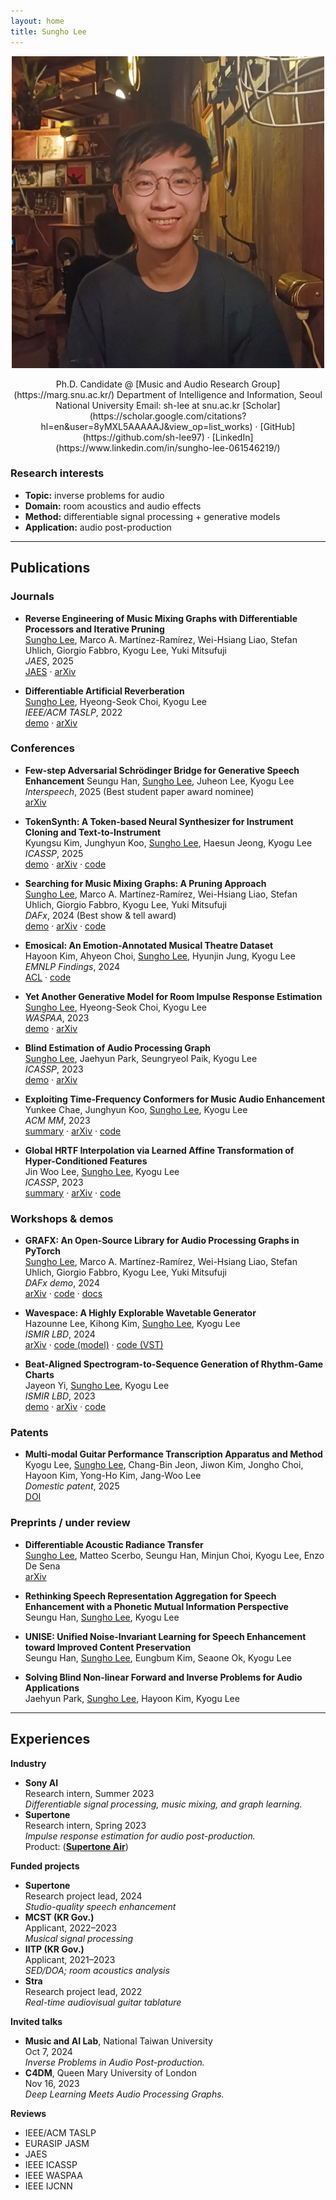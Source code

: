 ```yaml
---
layout: home
title: Sungho Lee
---
```


<link rel="stylesheet" href="{{ '/assets/css/custom.css' | relative_url }}">
<p align="center">
<img src="/pic2.jpeg" alt="Sungho Lee" width="500">
</p>

<div align="center" markdown="1">
Ph.D. Candidate @ [Music and Audio Research Group](https://marg.snu.ac.kr/)  
Department of Intelligence and Information, Seoul National University  
Email: sh-lee at snu.ac.kr  
[Scholar](https://scholar.google.com/citations?hl=en&user=8yMXL5AAAAAJ&view_op=list_works) · [GitHub](https://github.com/sh-lee97) · [LinkedIn](https://www.linkedin.com/in/sungho-lee-061546219/)  
</div>

### Research interests
- **Topic:** inverse problems for audio
- **Domain:** room acoustics and audio effects  
- **Method:** differentiable signal processing + generative models  
- **Application:** audio post-production

---

## Publications

### Journals

- <span class="highlight"> **Reverse Engineering of Music Mixing Graphs with Differentiable Processors and Iterative Pruning** </span>  
  <ins>Sungho Lee</ins>, Marco A. Martínez-Ramírez, Wei-Hsiang Liao, Stefan Uhlich, Giorgio Fabbro, Kyogu Lee, Yuki Mitsufuji  
  *JAES*, 2025  
  [JAES](https://aes2.org/publications/elibrary-page/?id=22917) · [arXiv](https://arxiv.org/abs/2509.15948)
  
- <span class="highlight"> **Differentiable Artificial Reverberation** </span>  
  <ins>Sungho Lee</ins>, Hyeong-Seok Choi, Kyogu Lee  
  *IEEE/ACM TASLP*, 2022  
  [demo](https://sh-lee97.github.io/DAR-samples/) · [arXiv](https://arxiv.org/abs/2105.13940)

### Conferences
- **Few-step Adversarial Schrödinger Bridge for Generative Speech Enhancement**
  Seungu Han, <ins>Sungho Lee</ins>, Juheon Lee, Kyogu Lee  
  *Interspeech*, 2025 (Best student paper award nominee)  
  [arXiv](https://arxiv.org/abs/2502.08939)

- **TokenSynth: A Token-based Neural Synthesizer for Instrument Cloning and Text-to-Instrument**  
  Kyungsu Kim, Junghyun Koo, <ins>Sungho Lee</ins>, Haesun Jeong, Kyogu Lee  
  *ICASSP*, 2025  
  [demo](https://kyungsukim.notion.site/A-Token-based-Neural-Synthesizer-for-Instrument-Cloning-and-Text-to-Instrument-2c4f5c0850dc4006971b33ad0e580842?pvs=4) · [arXiv](https://arxiv.org/abs/2502.08939) · [code](https://github.com/KyungsuKim42/tokensynth)

- <span class="highlight"> **Searching for Music Mixing Graphs: A Pruning Approach** </span>  
  <ins>Sungho Lee</ins>, Marco A. Martínez-Ramírez, Wei-Hsiang Liao, Stefan Uhlich, Giorgio Fabbro, Kyogu Lee, Yuki Mitsufuji  
  *DAFx*, 2024 (Best show & tell award)  
  [demo](https://sh-lee97.github.io/grafx-prune/) · [arXiv](https://arxiv.org/abs/2406.01049) · [code](https://github.com/sh-lee97/grafx-prune/tree/main)

- **Emosical: An Emotion-Annotated Musical Theatre Dataset**  
  Hayoon Kim, Ahyeon Choi, <ins>Sungho Lee</ins>, Hyunjin Jung, Kyogu Lee  
  *EMNLP Findings*, 2024  
  [ACL](https://aclanthology.org/2024.findings-emnlp.241/) · [code](https://github.com/gillosae/emosical)

- <span class="highlight"> **Yet Another Generative Model for Room Impulse Response Estimation** </span>  
  <ins>Sungho Lee</ins>, Hyeong-Seok Choi, Kyogu Lee  
  *WASPAA*, 2023  
  [demo](https://sh-lee97.github.io/neural-ir-est/) · [arXiv](https://arxiv.org/abs/2311.02581)

- <span class="highlight"> **Blind Estimation of Audio Processing Graph** </span>   
  <ins>Sungho Lee</ins>, Jaehyun Park, Seungryeol Paik, Kyogu Lee  
  *ICASSP*, 2023  
  [demo](https://sh-lee97.github.io/apg/) · [arXiv](https://arxiv.org/abs/2303.08610)

- **Exploiting Time-Frequency Conformers for Music Audio Enhancement**  
  Yunkee Chae, Junghyun Koo, <ins>Sungho Lee</ins>, Kyogu Lee  
  *ACM MM*, 2023  
  [summary](https://agreeable-diplodocus-5ca.notion.site/Exploiting-Time-Frequency-Conformers-For-General-Music-Enhancement-1d0f3b851174459294c3de1068eb6ca8) · [arXiv](https://arxiv.org/abs/2308.12599) · [code](https://github.com/yoongi43/music_audio_enhancement_conformer)

- **Global HRTF Interpolation via Learned Affine Transformation of Hyper-Conditioned Features**  
  Jin Woo Lee, <ins>Sungho Lee</ins>, Kyogu Lee  
  *ICASSP*, 2023  
  [summary](https://cosmic-pillow-86e.notion.site/Global-HRTF-Interpolation-via-Learned-Affine-Transformation-of-Hyper-conditioned-Features-d5a5c7fac8a54b59871b799a2642939f) · [arXiv](https://arxiv.org/abs/2204.02637) · [code](https://github.com/jin-woo-lee/hrtf-interpolation)

### Workshops & demos
- <span class="highlight"> **GRAFX: An Open-Source Library for Audio Processing Graphs in PyTorch** </span>  
  <ins>Sungho Lee</ins>, Marco A. Martínez-Ramírez, Wei-Hsiang Liao, Stefan Uhlich, Giorgio Fabbro, Kyogu Lee, Yuki Mitsufuji  
  *DAFx demo*, 2024  
  [arXiv](https://www.arxiv.org/abs/2408.03204) · [code](https://github.com/sh-lee97/grafx) · [docs](https://sh-lee97.github.io/grafx/)

- **Wavespace: A Highly Explorable Wavetable Generator**  
  Hazounne Lee, Kihong Kim, <ins>Sungho Lee</ins>, Kyogu Lee  
  *ISMIR LBD*, 2024  
  [arXiv](https://arxiv.org/abs/2407.19862) · [code (model)](https://github.com/hazounne/wavespace) · [code (VST)](https://github.com/kimgihong2510/WavespaceImplementation)

- **Beat-Aligned Spectrogram-to-Sequence Generation of Rhythm-Game Charts**  
  Jayeon Yi, <ins>Sungho Lee</ins>, Kyogu Lee  
  *ISMIR LBD*, 2023  
  [demo](https://stet-stet.github.io/goct/) · [arXiv](https://arxiv.org/abs/2311.13687) · [code](https://github.com/stet-stet/goct_ismir2023)

### Patents
- **Multi-modal Guitar Performance Transcription Apparatus and Method**  
  Kyogu Lee, <ins>Sungho Lee</ins>, Chang-Bin Jeon, Jiwon Kim, Jongho Choi, Hayoon Kim, Yong-Ho Kim, Jang-Woo Lee  
  *Domestic patent*, 2025  
  [DOI](https://doi.org/10.8080/1020220190572)

### Preprints / under review
- <span class="highlight"> **Differentiable Acoustic Radiance Transfer** </span>  
  <ins>Sungho Lee</ins>, Matteo Scerbo, Seungu Han, Minjun Choi, Kyogu Lee, Enzo De Sena  
  [arXiv](https://arxiv.org/abs/2509.15946)

- **Rethinking Speech Representation Aggregation for Speech Enhancement with a Phonetic Mutual Information Perspective**  
  Seungu Han, <ins>Sungho Lee</ins>, Kyogu Lee

- **UNISE: Unified Noise-Invariant Learning for Speech Enhancement toward Improved Content Preservation**  
  Seungu Han, <ins>Sungho Lee</ins>, Eungbum Kim, Seaone Ok, Kyogu Lee

- **Solving Blind Non-linear Forward and Inverse Problems for Audio Applications**  
  Jaehyun Park, <ins>Sungho Lee</ins>, Hayoon Kim, Kyogu Lee


---

## Experiences

**Industry**
- **Sony AI**  
  Research intern, Summer 2023  
  *Differentiable signal processing, music mixing, and graph learning.*
- **Supertone**  
  Research intern, Spring 2023   
  *Impulse response estimation for audio post-production.*  
  Product: ([**Supertone Air**](https://www.supertone.ai/air))

**Funded projects**
- **Supertone**  
  Research project lead, 2024  
  *Studio-quality speech enhancement*    
- **MCST (KR Gov.)**   
  Applicant, 2022–2023   
  *Musical signal processing*
- **IITP (KR Gov.)**  
  Applicant, 2021–2023  
  *SED/DOA; room acoustics analysis*  
- **Stra**  
  Research project lead, 2022  
  *Real-time audiovisual guitar tablature*  

**Invited talks**
- **Music and AI Lab**, National Taiwan University  
  Oct 7, 2024  
  *Inverse Problems in Audio Post-production.*  
- **C4DM**, Queen Mary University of London  
  Nov 16, 2023  
  *Deep Learning Meets Audio Processing Graphs.*  
 
**Reviews**
- IEEE/ACM TASLP
- EURASIP JASM
- JAES
- IEEE ICASSP
- IEEE WASPAA
- IEEE IJCNN
